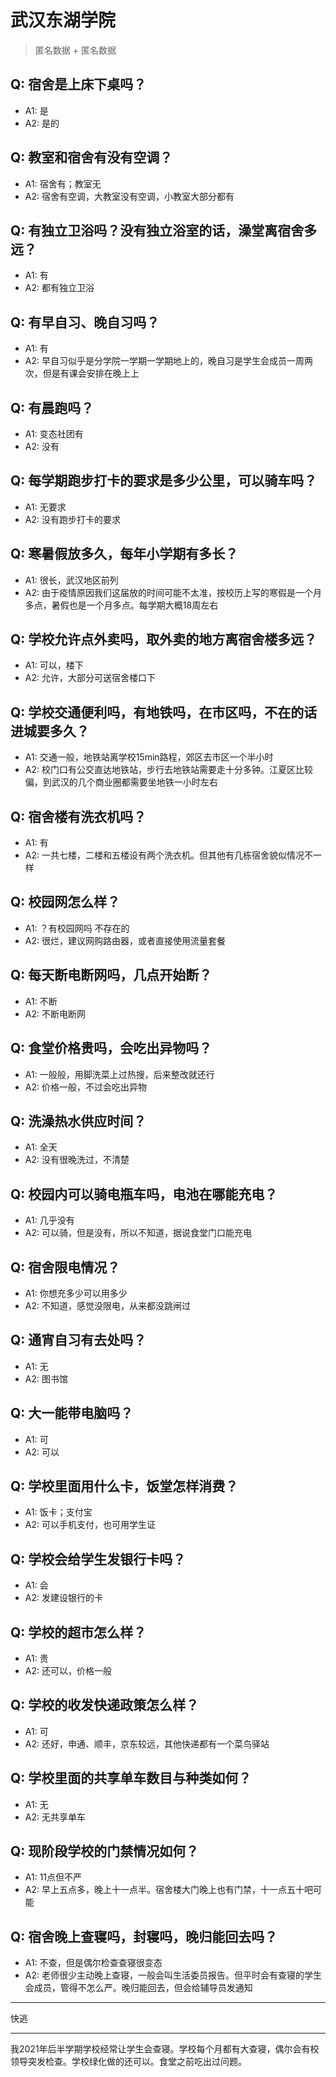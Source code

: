 # 武汉东湖学院
> 匿名数据 + 匿名数据
## Q: 宿舍是上床下桌吗？
- A1: 是
- A2: 是的
## Q: 教室和宿舍有没有空调？
- A1: 宿舍有；教室无
- A2: 宿舍有空调，大教室没有空调，小教室大部分都有
## Q: 有独立卫浴吗？没有独立浴室的话，澡堂离宿舍多远？
- A1: 有
- A2: 都有独立卫浴
## Q: 有早自习、晚自习吗？
- A1: 有
- A2: 早自习似乎是分学院一学期一学期地上的，晚自习是学生会成员一周两次，但是有课会安排在晚上上
## Q: 有晨跑吗？
- A1: 变态社团有
- A2: 没有
## Q: 每学期跑步打卡的要求是多少公里，可以骑车吗？
- A1: 无要求
- A2: 没有跑步打卡的要求
## Q: 寒暑假放多久，每年小学期有多长？
- A1: 很长，武汉地区前列
- A2: 由于疫情原因我们这届放的时间可能不太准，按校历上写的寒假是一个月多点，暑假也是一个月多点。每学期大概18周左右
## Q: 学校允许点外卖吗，取外卖的地方离宿舍楼多远？
- A1: 可以，楼下
- A2: 允许，大部分可送宿舍楼口下
## Q: 学校交通便利吗，有地铁吗，在市区吗，不在的话进城要多久？
- A1: 交通一般，地铁站离学校15min路程，郊区去市区一个半小时
- A2: 校门口有公交直达地铁站，步行去地铁站需要走十分多钟。江夏区比较偏，到武汉的几个商业圈都需要坐地铁一小时左右
## Q: 宿舍楼有洗衣机吗？
- A1: 有
- A2: 一共七楼，二楼和五楼设有两个洗衣机。但其他有几栋宿舍貌似情况不一样
## Q: 校园网怎么样？
- A1: ？有校园网吗 不存在的
- A2: 很烂，建议网购路由器，或者直接使用流量套餐
## Q: 每天断电断网吗，几点开始断？
- A1: 不断
- A2: 不断电断网
## Q: 食堂价格贵吗，会吃出异物吗？
- A1: 一般般，用脚洗菜上过热搜，后来整改就还行
- A2: 价格一般，不过会吃出异物
## Q: 洗澡热水供应时间？
- A1: 全天
- A2: 没有很晚洗过，不清楚
## Q: 校园内可以骑电瓶车吗，电池在哪能充电？
- A1: 几乎没有
- A2: 可以骑，但是没有，所以不知道，据说食堂门口能充电
## Q: 宿舍限电情况？
- A1: 你想充多少可以用多少
- A2: 不知道，感觉没限电，从来都没跳闸过
## Q: 通宵自习有去处吗？
- A1: 无
- A2: 图书馆
## Q: 大一能带电脑吗？
- A1: 可
- A2: 可以
## Q: 学校里面用什么卡，饭堂怎样消费？
- A1: 饭卡；支付宝
- A2: 可以手机支付，也可用学生证
## Q: 学校会给学生发银行卡吗？
- A1: 会
- A2: 发建设银行的卡
## Q: 学校的超市怎么样？
- A1: 贵
- A2: 还可以，价格一般
## Q: 学校的收发快递政策怎么样？
- A1: 可
- A2: 还好，申通、顺丰，京东较远，其他快递都有一个菜鸟驿站
## Q: 学校里面的共享单车数目与种类如何？
- A1: 无
- A2: 无共享单车
## Q: 现阶段学校的门禁情况如何？
- A1: 11点但不严
- A2: 早上五点多，晚上十一点半。宿舍楼大门晚上也有门禁，十一点五十吧可能
## Q: 宿舍晚上查寝吗，封寝吗，晚归能回去吗？
- A1: 不查，但是偶尔检查查寝很变态
- A2: 老师很少主动晚上查寝，一般会叫生活委员报告。但平时会有查寝的学生会成员，管得不怎么严。晚归能回去，但会给辅导员发通知
***
快逃
***
我2021年后半学期学校经常让学生会查寝。学校每个月都有大查寝，偶尔会有校领导突发检查。学校绿化做的还可以。食堂之前吃出过问题。